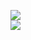 [![](https://img.shields.io/badge/Made%20With-Github%20Spray-lightgrey.svg?style=for-the-badge&logo=github)](https://github.com/Annihil/github-spray#13160)  
[![](https://i.imgur.com/2DrTn0Z.gif)](https://github.com/Annihil/github-spray)